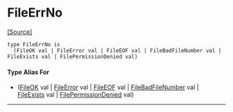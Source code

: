 # FileErrNo
<span class="source-link">[[Source]](src/files/file.md#L-0-42)</span>
```pony
type FileErrNo is
  (FileOK val | FileError val | FileEOF val | FileBadFileNumber val | FileExists val | FilePermissionDenied val)
```

#### Type Alias For

* ([FileOK](files-FileOK.md) val | [FileError](files-FileError.md) val | [FileEOF](files-FileEOF.md) val | [FileBadFileNumber](files-FileBadFileNumber.md) val | [FileExists](files-FileExists.md) val | [FilePermissionDenied](files-FilePermissionDenied.md) val)

---

